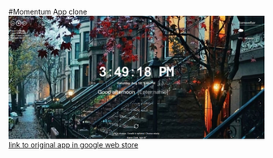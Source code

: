 #Momentum App clone 
![](assets/img/mdscreen.png)
[link to original app in google web store](https://chrome.google.com/webstore/detail/momentum/laookkfknpbbblfpciffpaejjkokdgca?utm_source=ext_sidebar&hl=en-US) 

